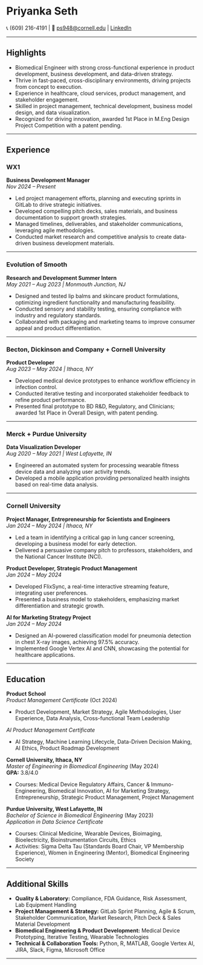 # Priyanka Seth

📞 (609) 216-4191 | 📧 ps948@cornell.edu | [LinkedIn](https://www.linkedin.com/in/priyanka-seth/)

---

## Highlights

- Biomedical Engineer with strong cross-functional experience in product development, business development, and data-driven strategy.
- Thrive in fast-paced, cross-disciplinary environments, driving projects from concept to execution.
- Experience in healthcare, cloud services, product management, and stakeholder engagement.
- Skilled in project management, technical development, business model design, and data visualization.
- Recognized for driving innovation, awarded 1st Place in M.Eng Design Project Competition with a patent pending.

---

## Experience

### WX1
**Business Development Manager**  
_Nov 2024 – Present_

- Led project management efforts, planning and executing sprints in GitLab to drive strategic initiatives.
- Developed compelling pitch decks, sales materials, and business documentation to support growth strategies.
- Managed timelines, deliverables, and stakeholder communications, leveraging agile methodologies.
- Conducted market research and competitive analysis to create data-driven business development materials.

---

### Evolution of Smooth
**Research and Development Summer Intern**  
_May 2021 – Aug 2023 | Monmouth Junction, NJ_

- Designed and tested lip balms and skincare product formulations, optimizing ingredient functionality and manufacturing feasibility.
- Conducted sensory and stability testing, ensuring compliance with industry and regulatory standards.
- Collaborated with packaging and marketing teams to improve consumer appeal and product differentiation.

---

### Becton, Dickinson and Company + Cornell University
**Product Developer**  
_Aug 2023 – May 2024 | Ithaca, NY_

- Developed medical device prototypes to enhance workflow efficiency in infection control.
- Conducted iterative testing and incorporated stakeholder feedback to refine product performance.
- Presented final prototype to BD R&D, Regulatory, and Clinicians; awarded 1st Place in Overall Design, with patent pending.

---

### Merck + Purdue University
**Data Visualization Developer**  
_Aug 2020 – May 2021 | West Lafayette, IN_

- Engineered an automated system for processing wearable fitness device data and analyzing user activity trends.
- Developed a mobile application providing personalized health insights based on real-time data analysis.

---

### Cornell University

**Project Manager, Entrepreneurship for Scientists and Engineers**  
_Jan 2024 – May 2024 | Ithaca, NY_

- Led a team in identifying a critical gap in lung cancer screening, developing a business model for early detection.
- Delivered a persuasive company pitch to professors, stakeholders, and the National Cancer Institute (NCI).

**Product Developer, Strategic Product Management**  
_Jan 2024 – May 2024_

- Developed FlixSync, a real-time interactive streaming feature, integrating user preferences.
- Presented a business model to stakeholders, emphasizing market differentiation and strategic growth.

**AI for Marketing Strategy Project**  
_Jan 2024 – May 2024_

- Designed an AI-powered classification model for pneumonia detection in chest X-ray images, achieving 97.5% accuracy.
- Implemented Google Vertex AI and CNN, showcasing the potential for healthcare applications.

---

## Education

**Product School**  
_Product Management Certificate_ (Oct 2024)  
- Product Development, Market Strategy, Agile Methodologies, User Experience, Data Analysis, Cross-functional Team Leadership

_AI Product Management Certificate_  
- AI Strategy, Machine Learning Lifecycle, Data-Driven Decision Making, AI Ethics, Product Roadmap Development

**Cornell University, Ithaca, NY**  
_Master of Engineering in Biomedical Engineering_ (May 2024)  
**GPA:** 3.8/4.0  
- Courses: Medical Device Regulatory Affairs, Cancer & Immuno-Engineering, Biomedical Innovation, AI for Marketing Strategy, Entrepreneurship, Strategic Product Management, Project Management

**Purdue University, West Lafayette, IN**  
_Bachelor of Science in Biomedical Engineering_ (May 2023)  
_Application in Data Science Certificate_  
- Courses: Clinical Medicine, Wearable Devices, Bioimaging, Bioelectricity, Bioinstrumentation Circuits, Ethics
- Activities: Sigma Delta Tau (Standards Board Chair, VP Membership Experience), Women in Engineering (Mentor), Biomedical Engineering Society

---

## Additional Skills

- **Quality & Laboratory:** Compliance, FDA Guidance, Risk Assessment, Lab Equipment Handling
- **Project Management & Strategy:** GitLab Sprint Planning, Agile & Scrum, Stakeholder Communication, Market Research, Pitch Deck & Sales Material Development
- **Biomedical Engineering & Product Development:** Medical Device Prototyping, Iterative Testing, Wearable Technologies
- **Technical & Collaboration Tools:** Python, R, MATLAB, Google Vertex AI, JIRA, Slack, Figma, Microsoft Office

---
